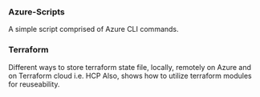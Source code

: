 ### Azure-Scripts
A simple script comprised of Azure CLI commands.

### Terraform
Different ways to store terraform state file, locally, remotely on Azure and on Terraform cloud i.e. HCP
Also, shows how to utilize terraform modules for reuseability.
